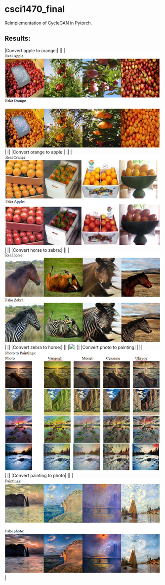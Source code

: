 # csci1470_final

Reimplementation of CycleGAN in Pytorch.

## Results:

 |Convert apple to orange:|
 ||
 |![](results/apple2orange.png)|
 ||
 |Convert orange to apple:|
 ||
 |![](results/orange2apple.png)|
 ||
 |Convert horse to zebra:|
 ||
 |![](results/horse2zebra.png)|
 ||
 |Convert zebra to horse:|
 ||
 |![](results/zebra2apple.png)|
 ||
 |Convert photo to painting|
 ||
 |![](results/photo2painting.png)|
 ||
 |Convert painting to photo|
 ||
 |![](results/painting2photo.png)|
